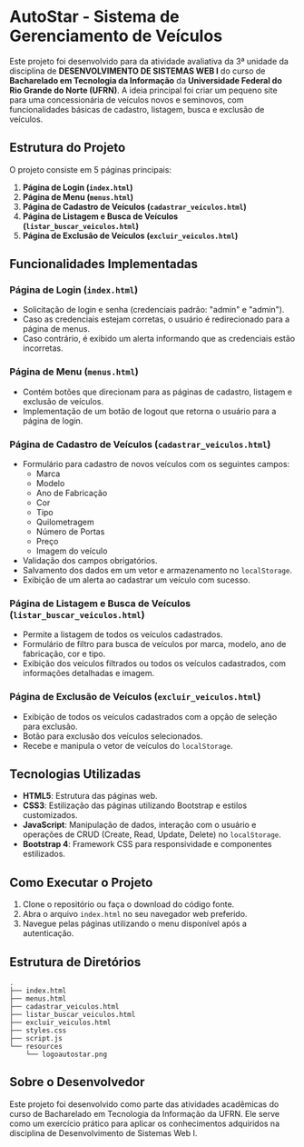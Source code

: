 # AutoStar - Sistema de Gerenciamento de Veículos

Este projeto foi desenvolvido para da atividade avaliativa da 3ª unidade da disciplina de **DESENVOLVIMENTO DE SISTEMAS WEB I** do curso de **Bacharelado em Tecnologia da Informação** da **Universidade Federal do Rio Grande do Norte (UFRN)**. A ideia principal foi criar um pequeno site para uma concessionária de veículos novos e seminovos, com funcionalidades básicas de cadastro, listagem, busca e exclusão de veículos.

## Estrutura do Projeto

O projeto consiste em 5 páginas principais:

1. **Página de Login (`index.html`)**
2. **Página de Menu (`menus.html`)**
3. **Página de Cadastro de Veículos (`cadastrar_veiculos.html`)**
4. **Página de Listagem e Busca de Veículos (`listar_buscar_veiculos.html`)**
5. **Página de Exclusão de Veículos (`excluir_veiculos.html`)**

## Funcionalidades Implementadas

### Página de Login (`index.html`)
- Solicitação de login e senha (credenciais padrão: "admin" e "admin").
- Caso as credenciais estejam corretas, o usuário é redirecionado para a página de menus.
- Caso contrário, é exibido um alerta informando que as credenciais estão incorretas.

### Página de Menu (`menus.html`)
- Contém botões que direcionam para as páginas de cadastro, listagem e exclusão de veículos.
- Implementação de um botão de logout que retorna o usuário para a página de login.

### Página de Cadastro de Veículos (`cadastrar_veiculos.html`)
- Formulário para cadastro de novos veículos com os seguintes campos:
  - Marca
  - Modelo
  - Ano de Fabricação
  - Cor
  - Tipo
  - Quilometragem
  - Número de Portas
  - Preço
  - Imagem do veículo
- Validação dos campos obrigatórios.
- Salvamento dos dados em um vetor e armazenamento no `localStorage`.
- Exibição de um alerta ao cadastrar um veículo com sucesso.

### Página de Listagem e Busca de Veículos (`listar_buscar_veiculos.html`)
- Permite a listagem de todos os veículos cadastrados.
- Formulário de filtro para busca de veículos por marca, modelo, ano de fabricação, cor e tipo.
- Exibição dos veículos filtrados ou todos os veículos cadastrados, com informações detalhadas e imagem.

### Página de Exclusão de Veículos (`excluir_veiculos.html`)
- Exibição de todos os veículos cadastrados com a opção de seleção para exclusão.
- Botão para exclusão dos veículos selecionados.
- Recebe e manipula o vetor de veículos do `localStorage`.

## Tecnologias Utilizadas

- **HTML5**: Estrutura das páginas web.
- **CSS3**: Estilização das páginas utilizando Bootstrap e estilos customizados.
- **JavaScript**: Manipulação de dados, interação com o usuário e operações de CRUD (Create, Read, Update, Delete) no `localStorage`.
- **Bootstrap 4**: Framework CSS para responsividade e componentes estilizados.

## Como Executar o Projeto

1. Clone o repositório ou faça o download do código fonte.
2. Abra o arquivo `index.html` no seu navegador web preferido.
3. Navegue pelas páginas utilizando o menu disponível após a autenticação.

## Estrutura de Diretórios

```plaintext
.
├── index.html
├── menus.html
├── cadastrar_veiculos.html
├── listar_buscar_veiculos.html
├── excluir_veiculos.html
├── styles.css
├── script.js
└── resources
    └── logoautostar.png
```

## Sobre o Desenvolvedor

Este projeto foi desenvolvido como parte das atividades acadêmicas do curso de Bacharelado em Tecnologia da Informação da UFRN. Ele serve como um exercício prático para aplicar os conhecimentos adquiridos na disciplina de Desenvolvimento de Sistemas Web I.
